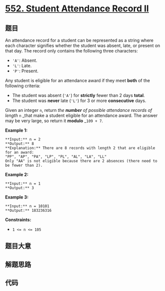 # [552. Student Attendance Record II](https://leetcode.com/problems/student-attendance-record-ii)

## 题目

An attendance record for a student can be represented as a string where each
character signifies whether the student was absent, late, or present on that
day. The record only contains the following three characters:

  * `'A'`: Absent.
  * `'L'`: Late.
  * `'P'`: Present.

Any student is eligible for an attendance award if they meet **both** of the
following criteria:

  * The student was absent (`'A'`) for **strictly** fewer than 2 days **total**.
  * The student was **never** late (`'L'`) for 3 or more **consecutive** days.

Given an integer `n`, return _the **number** of possible attendance records of
length_ `n` _that make a student eligible for an attendance award. The answer
may be very large, so return it **modulo** _`109 + 7`.



**Example 1:**

    
    
    **Input:** n = 2
    **Output:** 8
    **Explanation:** There are 8 records with length 2 that are eligible for an award:
    "PP", "AP", "PA", "LP", "PL", "AL", "LA", "LL"
    Only "AA" is not eligible because there are 2 absences (there need to be fewer than 2).
    

**Example 2:**

    
    
    **Input:** n = 1
    **Output:** 3
    

**Example 3:**

    
    
    **Input:** n = 10101
    **Output:** 183236316
    



**Constraints:**

  * `1 <= n <= 105`


## 题目大意

## 解题思路

## 代码

```javascript

```
